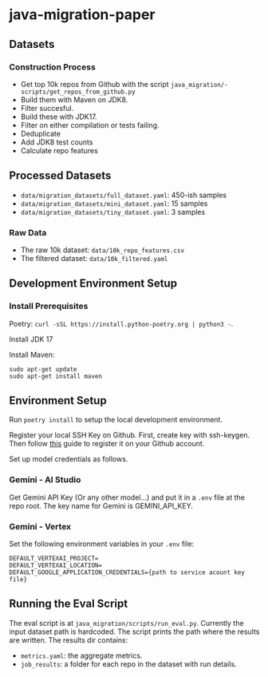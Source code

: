 # java-migration-paper

## Datasets
### Construction Process
- Get top 10k repos from Github with the script `java_migration/- scripts/get_repos_from_github.py`
- Build them with Maven on JDK8. 
- Filter succesful.
- Build these with JDK17. 
- Filter on either compilation or tests failing.
- Deduplicate
- Add JDK8 test counts
- Calculate repo features
## Processed Datasets
- `data/migration_datasets/full_dataset.yaml`: 450-ish samples
- `data/migration_datasets/mini_dataset.yaml`: 15 samples
- `data/migration_datasets/tiny_dataset.yaml`: 3 samples
### Raw Data
- The raw 10k dataset: `data/10k_repo_features.csv`
- The filtered dataset: `data/10k_filtered.yaml`

## Development Environment Setup
### Install Prerequisites
Poetry: `curl -sSL https://install.python-poetry.org | python3 -`.

Install JDK 17

Install Maven:
```
sudo apt-get update
sudo apt-get install maven
```
## Environment Setup
Run `poetry install` to setup the local development environment.

Register your local SSH Key on Github. First, create key with ssh-keygen. Then follow [this](
https://docs.github.com/en/authentication/connecting-to-github-with-ssh/adding-a-new-ssh-key-to-your-github-account) guide to register it on your Github account.

Set up model credentials as follows.

### Gemini - AI Studio
Get Gemini API Key (Or any other model...) and put it in a `.env` file at the repo root. The key name for Gemini is GEMINI_API_KEY.

### Gemini - Vertex
Set the following environment variables in your `.env` file:
```
DEFAULT_VERTEXAI_PROJECT=
DEFAULT_VERTEXAI_LOCATION=
DEFAULT_GOOGLE_APPLICATION_CREDENTIALS={path to service acount key file}
```


## Running the Eval Script
The eval script is at `java_migration/scripts/run_eval.py`. Currently the input dataset path is hardcoded.
The script prints the path where the results are written.
The results dir contains:
- `metrics.yaml`: the aggregate metrics.
- `job_results`: a folder for each repo in the dataset with run details.